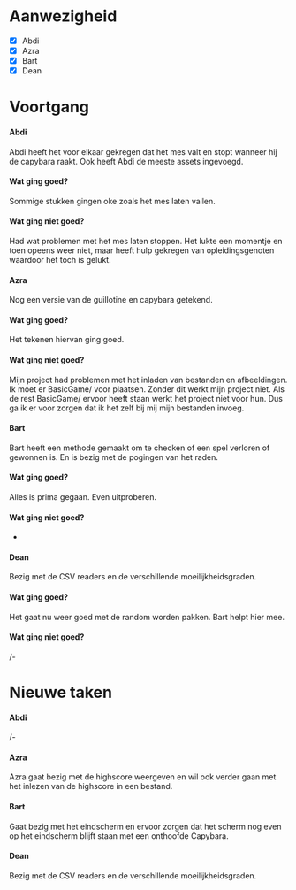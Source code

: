 # Aanwezigheid
- [x] Abdi
- [x] Azra
- [x] Bart
- [x] Dean

# Voortgang
#### Abdi
Abdi heeft het voor elkaar gekregen dat het mes valt en stopt
wanneer hij de capybara raakt. Ook heeft Abdi de meeste assets ingevoegd.
#### Wat ging goed?
Sommige stukken gingen oke zoals het mes laten vallen.
#### Wat ging niet goed?
Had wat problemen met het mes laten stoppen. Het lukte een momentje
en toen opeens weer niet, maar heeft hulp gekregen 
van opleidingsgenoten waardoor het toch is gelukt. 

#### Azra
Nog een versie van de guillotine en capybara getekend. 
#### Wat ging goed?
Het tekenen hiervan ging goed.
#### Wat ging niet goed?
Mijn project had problemen met het inladen van bestanden en afbeeldingen.
Ik moet er BasicGame/ voor plaatsen. Zonder dit werkt mijn project niet.
Als de rest BasicGame/ ervoor heeft staan werkt het project niet voor hun.
Dus ga ik er voor zorgen dat ik het zelf bij mij mijn bestanden invoeg.

#### Bart
Bart heeft een methode gemaakt om te checken of een spel verloren
of gewonnen is. En is bezig met de pogingen van het raden. 
#### Wat ging goed?
Alles is prima gegaan. Even uitproberen. 
#### Wat ging niet goed?
-

#### Dean
Bezig met de CSV readers en de verschillende moeilijkheidsgraden. 
#### Wat ging goed?
Het gaat nu weer goed met de random worden pakken. Bart helpt hier mee.
#### Wat ging niet goed?
/-

# Nieuwe taken
#### Abdi
/-

#### Azra
Azra gaat bezig met de highscore weergeven en wil ook verder gaan
met het inlezen van de highscore in een bestand.

#### Bart
Gaat bezig met het eindscherm en ervoor zorgen dat het scherm nog
even op het eindscherm blijft staan met een onthoofde Capybara.

#### Dean
Bezig met de CSV readers en de verschillende moeilijkheidsgraden. 

